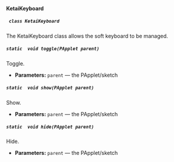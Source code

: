 #### KetaiKeyboard

##### ` class KetaiKeyboard`

The KetaiKeyboard class allows the soft keyboard to be managed.

##### `static  void toggle(PApplet parent)`

Toggle.

 * **Parameters:** `parent` — the PApplet/sketch

##### `static  void show(PApplet parent)`

Show.

 * **Parameters:** `parent` — the PApplet/sketch

##### `static  void hide(PApplet parent)`

Hide.

 * **Parameters:** `parent` — the PApplet/sketch
